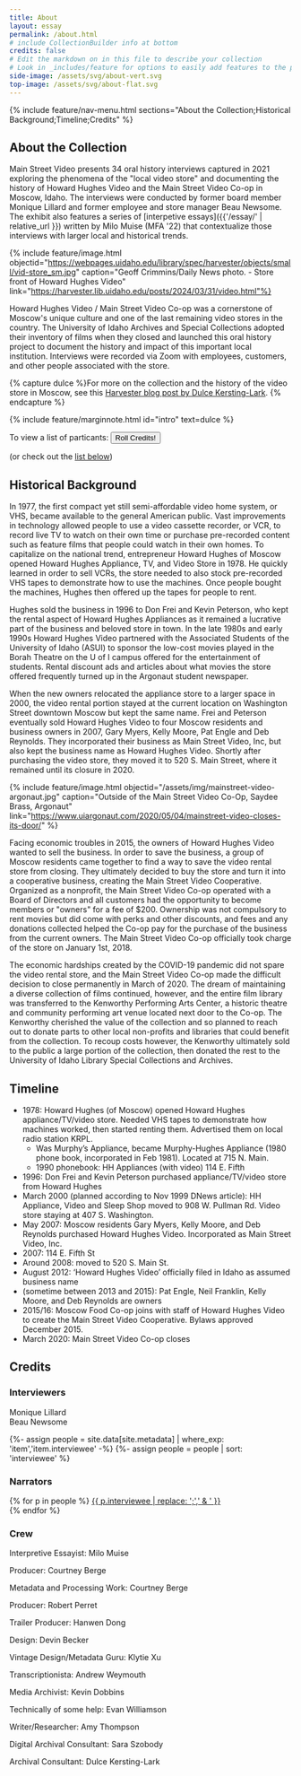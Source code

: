 ```yaml
---
title: About
layout: essay
permalink: /about.html
# include CollectionBuilder info at bottom
credits: false
# Edit the markdown on in this file to describe your collection
# Look in _includes/feature for options to easily add features to the page
side-image: /assets/svg/about-vert.svg
top-image: /assets/svg/about-flat.svg
---
```



{% include feature/nav-menu.html sections="About the Collection;Historical Background;Timeline;Credits" %}


## About the Collection 

Main Street Video presents 34 oral history interviews captured in 2021 exploring the phenomena of the "local video store" and documenting the history of Howard Hughes Video and the Main Street Video Co-op in Moscow, Idaho. The interviews were conducted by former board member Monique Lillard and former employee and store manager Beau Newsome. The exhibit also features a series of [interpetive essays]({{'/essay/' | relative_url }}) written by Milo Muise (MFA '22) that contextualize those interviews with larger local and historical trends. 

{% include feature/image.html objectid="https://webpages.uidaho.edu/library/spec/harvester/objects/small/vid-store_sm.jpg" caption="Geoff Crimmins/Daily News photo. - Store front of Howard Hughes Video" link="https://harvester.lib.uidaho.edu/posts/2024/03/31/video.html"%}

Howard Hughes Video / Main Street Video Co-op was a cornerstone of Moscow's unique culture and one of the last remaining video stores in the country.
The University of Idaho Archives and Special Collections adopted their inventory of films when they closed and launched this oral history project to document the history and impact of this important local institution. 
Interviews were recorded via Zoom with employees, customers, and other people associated with the store.

{% capture dulce %}For more on the collection and the history of the video store in Moscow, see this [Harvester blog post by Dulce Kersting-Lark](https://harvester.lib.uidaho.edu/posts/2024/03/31/video.html). {% endcapture %}

{% include feature/marginnote.html id="intro" text=dulce %}

To view a list of particants: <button data-bs-toggle="modal" data-bs-target="#creditsModal" type="button" aria-label="Open up a Credits Modal for the site" class="btn btn-outline-info fs-4">Roll Credits!</button>

(or check out the [list below](#credits))

## Historical Background

In 1977, the first compact yet still semi-affordable video home system, or VHS, became available to the general American public. Vast improvements in technology allowed people to use a video cassette recorder, or VCR, to record live TV to watch on their own time or purchase pre-recorded content such as feature films that people could watch in their own homes. To capitalize on the national trend, entrepreneur Howard Hughes of Moscow opened Howard Hughes Appliance, TV, and Video Store in 1978. He quickly learned in order to sell VCRs, the store needed to also stock pre-recorded VHS tapes to demonstrate how to use the machines. Once people bought the machines, Hughes then offered up the tapes for people to rent.  

Hughes sold the business in 1996 to Don Frei and Kevin Peterson, who kept the rental aspect of Howard Hughes Appliances as it remained a lucrative part of the business and beloved store in town. In the late 1980s and early 1990s Howard Hughes Video partnered with the Associated Students of the University of Idaho (ASUI) to sponsor the low-cost movies played in the Borah Theatre on the U of I campus offered for the entertainment of students. Rental discount ads and articles about what movies the store offered frequently turned up in the Argonaut student newspaper.  

When the new owners relocated the appliance store to a larger space in 2000, the video rental portion stayed at the current location on Washington Street downtown Moscow but kept the same name. Frei and Peterson eventually sold Howard Hughes Video to four Moscow residents and business owners in 2007, Gary Myers, Kelly Moore, Pat Engle and Deb Reynolds. They incorporated their business as Main Street Video, Inc, but also kept the business name as Howard Hughes Video. Shortly after purchasing the video store, they moved it to 520 S. Main Street, where it remained until its closure in 2020.  

{% include feature/image.html objectid="/assets/img/mainstreet-video-argonaut.jpg" caption="Outside of the Main Street Video Co-Op, Saydee Brass, Argonaut" link="https://www.uiargonaut.com/2020/05/04/mainstreet-video-closes-its-door/" %}

Facing economic troubles in 2015, the owners of Howard Hughes Video wanted to sell the business. In order to save the business, a group of Moscow residents came together to find a way to save the video rental store from closing. They ultimately decided to buy the store and turn it into a cooperative business, creating the Main Street Video Cooperative. Organized as a nonprofit, the Main Street Video Co-op operated with a Board of Directors and all customers had the opportunity to become members or "owners" for a fee of $200. Ownership was not compulsory to rent movies but did come with perks and other discounts, and fees and any donations collected helped the Co-op pay for the purchase of the business from the current owners. The Main Street Video Co-op officially took charge of the store on January 1st, 2018. 

The economic hardships created by the COVID-19 pandemic did not spare the video rental store, and the Main Street Video Co-op made the difficult decision to close permanently in March of 2020. The dream of maintaining a diverse collection of films continued, however, and the entire film library was transferred to the Kenworthy Performing Arts Center, a historic theatre and community performing art venue located next door to the Co-op. The Kenworthy cherished the value of the collection and so planned to reach out to donate parts to other local non-profits and libraries that could benefit from the collection. To recoup costs however, the Kenworthy ultimately sold to the public a large portion of the collection, then donated the rest to the University of Idaho Library Special Collections and Archives.  



## Timeline

- 1978: Howard Hughes (of Moscow) opened Howard Hughes appliance/TV/video store. Needed VHS tapes to demonstrate how machines worked, then started renting them. Advertised them on local radio station KRPL.  
    - Was Murphy’s Appliance, became Murphy-Hughes Appliance (1980 phone book, incorporated in Feb 1981). Located at 715 N. Main. 
    - 1990 phonebook: HH Appliances (with video) 114 E. Fifth  
- 1996: Don Frei and Kevin Peterson purchased appliance/TV/video store from Howard Hughes 
- March 2000 (planned according to Nov 1999 DNews article): HH Appliance, Video and Sleep Shop moved to 908 W. Pullman Rd. Video store staying at 407 S. Washington. 
- May 2007: Moscow residents Gary Myers, Kelly Moore, and Deb Reynolds purchased Howard Hughes Video. Incorporated as Main Street Video, Inc. 
- 2007: 114 E. Fifth St 
- Around 2008: moved to 520 S. Main St.  
- August 2012: ‘Howard Hughes Video’ officially filed in Idaho as assumed business name 
- (sometime between 2013 and 2015): Pat Engle, Neil Franklin, Kelly Moore, and Deb Reynolds are owners 
- 2015/16: Moscow Food Co-op joins with staff of Howard Hughes Video to create the Main Street Video Cooperative. Bylaws approved December 2015. 
- March 2020: Main Street Video Co-op closes 

## Credits

<h3>Interviewers</h3>
<p>Monique Lillard<br>Beau Newsome</p>
{%- assign people = site.data[site.metadata] | where_exp: 'item','item.interviewee'  -%}
{%- assign people = people | sort: 'interviewee' %}
<h3>Narrators</h3>
<p>
{% for p in people %}
<a href="{{ p.objectid | append: '.html' | prepend: '/items/' | relative_url }}">{{ p.interviewee | replace: ';',' & ' }}</a><br>
{% endfor %}</p>
<h3>Crew</h3>
<p>Interpretive Essayist: Milo Muise</p>    
<p>Producer: Courtney Berge</p>
<p>Metadata and Processing Work: Courtney Berge</p>
<p>Producer: Robert Perret</p>
<p>Trailer Producer: Hanwen Dong</p>
<p>Design: Devin Becker</p>
<p>Vintage Design/Metadata Guru: Klytie Xu</p>
<p>Transcriptionista: Andrew Weymouth</p>
<p>Media Archivist: Kevin Dobbins</p>
<p>Technically of some help: Evan Williamson</p>
<p>Writer/Researcher: Amy Thompson</p>
<p>Digital Archival Consultant: Sara Szobody</p>
<p>Archival Consultant: Dulce Kersting-Lark</p>